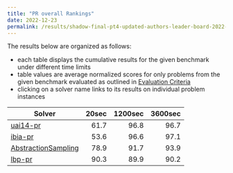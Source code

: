 ```yaml
---
title: "PR overall Rankings"
date: 2022-12-23
permalink: /results/shadow-final-pt4-updated-authors-leader-board-2022-12-23/benchmark-rankings/PR-overall-rankings
---
```




The results below are organized as follows:
- each table displays the cumulative results for the given benchmark under different time limits
- table values are average normalized scores for only problems from the given benchmark evaluated as outlined in [Evaluation Criteria](https://uaicompetition.github.io/uci-2022/results/evaluation-criteria/)
- clicking on a solver name links to its results on individual problem instances


|                                Solver                                 | 20sec | 1200sec | 3600sec |
| --------------------------------------------------------------------- | ----: | ------: | ------: |
| [uai14-pr](../solver-scores/uai14-pr-scores.md)                       |  61.7 |    96.8 |    96.7 |
| [ibia-pr](../solver-scores/ibia-pr-scores.md)                         |  53.6 |    96.6 |    97.1 |
| [AbstractionSampling](../solver-scores/AbstractionSampling-scores.md) |  78.9 |    91.7 |    93.9 |
| [lbp-pr](../solver-scores/lbp-pr-scores.md)                           |  90.3 |    89.9 |    90.2 |

